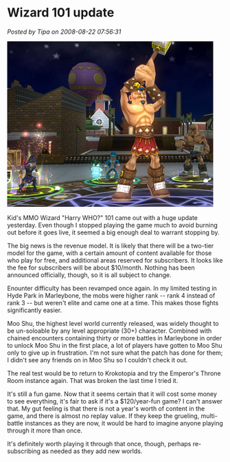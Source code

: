 # Wizard 101 update

*Posted by Tipa on 2008-08-22 07:56:31*

![](../uploads/2008/08/wizardgraphicalclient-2008-08-22-07-20-33-96.jpg "wizardgraphicalclient-2008-08-22-07-20-33-96")

Kid's MMO Wizard "Harry WHO?" 101 came out with a huge update yesterday. Even though I stopped playing the game much to avoid burning out before it goes live, it seemed a big enough deal to warrant stopping by.

The big news is the revenue model. It is likely that there will be a two-tier model for the game, with a certain amount of content available for those who play for free, and additional areas reserved for subscribers. It looks like the fee for subscribers will be about $10/month. Nothing has been announced officially, though, so it is all subject to change.

Enounter difficulty has been revamped once again. In my limited testing in Hyde Park in Marleybone, the mobs were higher rank -- rank 4 instead of rank 3 -- but weren't elite and came one at a time. This makes those fights significantly easier. 

Moo Shu, the highest level world currently released, was widely thought to be un-soloable by any level appropriate (30+) character. Combined with chained encounters containing thirty or more battles in Marleybone in order to unlock Moo Shu in the first place, a lot of players have gotten to Moo Shu only to give up in frustration. I'm not sure what the patch has done for them; I didn't see any friends on in Moo Shu so I couldn't check it out.

The real test would be to return to Krokotopia and try the Emperor's Throne Room instance again. That was broken the last time I tried it.

It's still a fun game. Now that it seems certain that it will cost some money to see everything, it's fair to ask if it's a $120/year-fun game? I can't answer that. My gut feeling is that there is not a year's worth of content in the game, and there is almost no replay value. If they keep the grueling, multi-battle instances as they are now, it would be hard to imagine anyone playing through it more than once.

It's definitely worth playing it through that once, though, perhaps re-subscribing as needed as they add new worlds.

